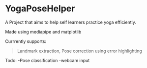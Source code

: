 # YogaPoseHelper

A Project that aims to help self learners practice yoga efficiently.  

Made using mediapipe and matplotlib

Currrently supports:
>Landmark extraction, Pose correction using error highlighting

Todo:
-Pose classification
-webcam input
